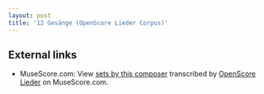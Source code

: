 ```yaml
---
layout: post
title: '12 Gesänge (OpenScore Lieder Corpus)'
---
```


## External links

- MuseScore.com: View [sets by this composer] transcribed by [OpenScore Lieder] on MuseScore.com.

[sets by this composer]: https://musescore.com/openscore-lieder-corpus/sets/5001873
[OpenScore Lieder]: https://musescore.com/openscore-lieder-corpus

